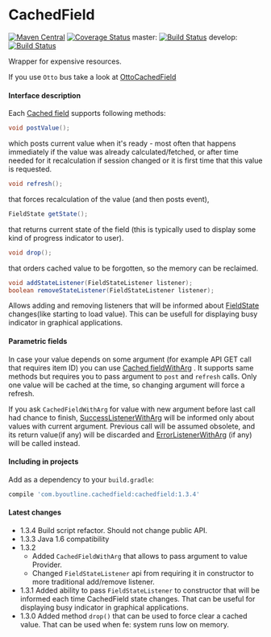 CachedField
===========
[![Maven Central](https://maven-badges.herokuapp.com/maven-central/com.byoutline.cachedfield/cachedfield/badge.svg?style=flat)](http://mvnrepository.com/artifact/com.byoutline.cachedfield/cachedfield)
[![Coverage Status](https://coveralls.io/repos/byoutline/CachedField/badge.svg?branch=master)](https://coveralls.io/r/byoutline/CachedField?branch=master)
 master:  [![Build Status](https://travis-ci.org/byoutline/CachedField.svg?branch=master)](https://travis-ci.org/byoutline/CachedField)
 develop: [![Build Status](https://travis-ci.org/byoutline/CachedField.svg?branch=develop)](https://travis-ci.org/byoutline/CachedField)

Wrapper for expensive resources.

If you use ```Otto``` bus take a look at [OttoCachedField](https://github.com/byoutline/OttoCachedField)

#### Interface description ####
Each [Cached field](https://github.com/byoutline/CachedField/blob/master/src/main/java/com/byoutline/cachedfield/CachedField.java) supports following methods:
```java
void postValue();
```
which posts current value when it's ready - most often that happens immediately if the value was already calculated/fetched, or after time needed for it recalculation if session changed or it is first time that this value is requested.

```java
void refresh();
```
that forces recalculation of the value (and then posts event),

```java
FieldState getState();
```
that returns current state of the field (this is typically used to display some kind of progress indicator to user).

```java
void drop();
```
that orders cached value to be forgotten, so the memory can be reclaimed.

```java
void addStateListener(FieldStateListener listener);
boolean removeStateListener(FieldStateListener listener);
```
Allows adding and removing listeners that will be informed about [FieldState](https://github.com/byoutline/CachedField/blob/master/src/main/java/com/byoutline/cachedfield/FieldState.java) changes(like starting to load value). This can be usefull for displaying busy indicator in graphical applications.

#### Parametric fields ####

In case your value depends on some argument  (for example API GET call that requires item ID) you can use [Cached fieldWithArg](https://github.com/byoutline/CachedField/blob/master/src/main/java/com/byoutline/cachedfield/CachedFieldWithArg.java) . It supports same methods but requires you to pass argument to ```post``` and ```refresh``` calls. Only one value will be cached at the time, so changing argument will force a refresh. 

If you ask ```CachedFieldWithArg``` for value with new argument before last call had chance to finish,
[SuccessListenerWithArg](https://github.com/byoutline/CachedField/blob/master/src/main/java/com/byoutline/cachedfield/SuccessListenerWithArg.java) will be informed only about values with current argument. Previous call will be assumed obsolete, and its return value(if any) will be discarded and [ErrorListenerWithArg](https://github.com/byoutline/CachedField/blob/master/src/main/java/com/byoutline/cachedfield/ErrorListenerWithArg.java) (if any) will be called instead.


#### Including in projects ####
Add as a dependency to your ```build.gradle```:
```groovy
compile 'com.byoutline.cachedfield:cachedfield:1.3.4'
```

#### Latest changes ####
* 1.3.4 Build script refactor. Should not change public API.
* 1.3.3 Java 1.6 compatibility
* 1.3.2 
  * Added ```CachedFieldWithArg``` that allows to pass argument to value Provider. 
  * Changed ```FieldStateListener``` api from requiring it in constructor to more traditional add/remove listener.
* 1.3.1 Added ability to pass ```FieldStateListener``` to constructor that will be informed each time CachedField state changes. That can be useful for displaying busy indicator in graphical applications.
* 1.3.0 Added method ```drop()``` that can be used to force clear a cached value. That can be used when fe: system runs low on memory.
